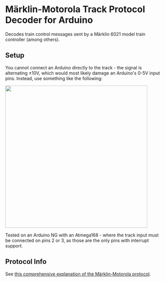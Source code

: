 Märklin-Motorola Track Protocol Decoder for Arduino
===================================================

Decodes train control messages sent by a Märklin 6021 model train controller (among others).

Setup
-----
You cannot connect an Arduino directly to the track - the signal is alternating ±10V, which would most likely damage an Arduino's 0-5V input pins. Instead, use something like the following:

<img src="http://ss.cpfx.ca/qYKU0SZk.png" width="450">

Tested on an Arduino NG with an Atmega168 - where the track input must be connected on pins 2 or 3, as those are the only pins with interrupt support.

Protocol Info
-------------
See [this comprehensive explanation of the Märklin-Motorola protocol](http://home.arcor.de/dr.koenig/digital/motorola.htm).

